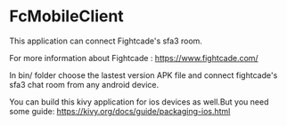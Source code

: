# FcMobileClient

This application can connect Fightcade's sfa3 room.

For more information about Fightcade : https://www.fightcade.com/

In bin/ folder choose the lastest version APK file and connect fightcade's sfa3 chat room from any android device.

You can build this kivy application for ios devices as well.But you need some guide: https://kivy.org/docs/guide/packaging-ios.html
